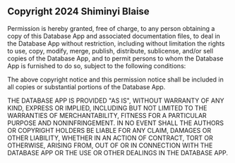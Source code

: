 ## Copyright 2024 Shiminyi Blaise ##

Permission is hereby granted, free of charge, to any person obtaining a copy of this Database App and associated documentation files, to deal in the Database App without restriction, including without limitation the rights to use, copy, modify, merge, publish, distribute, sublicense, and/or sell copies of the Database App, and to permit persons to whom the Database App is furnished to do so, subject to the following conditions:

The above copyright notice and this permission notice shall be included in all copies or substantial portions of the Database App.

THE DATABASE APP IS PROVIDED "AS IS", WITHOUT WARRANTY OF ANY KIND, EXPRESS OR IMPLIED, INCLUDING BUT NOT LIMITED TO THE WARRANTIES OF MERCHANTABILITY, FITNESS FOR A PARTICULAR PURPOSE AND NONINFRINGEMENT. IN NO EVENT SHALL THE AUTHORS OR COPYRIGHT HOLDERS BE LIABLE FOR ANY CLAIM, DAMAGES OR OTHER LIABILITY, WHETHER IN AN ACTION OF CONTRACT, TORT OR OTHERWISE, ARISING FROM, OUT OF OR IN CONNECTION WITH THE DATABASE APP OR THE USE OR OTHER DEALINGS IN THE DATABASE APP.